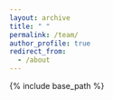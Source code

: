 ```yaml
---
layout: archive
title: " "
permalink: /team/
author_profile: true
redirect_from:
  - /about
---
```


{% include base_path %}

